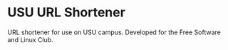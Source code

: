 # USU URL Shortener

URL shortener for use on USU campus. Developed for the Free Software and Linux Club.
